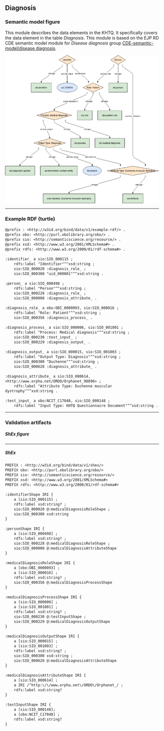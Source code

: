## Diagnosis

### Semantic model figure
This module describes the data elements in the KHTQ. It specifically covers the data element in the table _Diagnosis_. This module is based on the EJP RD CDE semantic model module for _Disease diagnosis_ group [CDE-semantic-model/disease diagnosis](https://github.com/ejp-rd-vp/CDE-semantic-model/blob/master/docs/disease_diagnosis.md).
<p align="center">
    <a href="../images/rdf/diagnosis.png" target="_blank">
        <img src="../images/rdf/diagnosis.png">
    </a>
</p>

***

### Example RDF (turtle)
```ttl
@prefix : <http://w3id.org/bind/data/v1/example-rdf/> .
@prefix obo: <http://purl.obolibrary.org/obo/> .
@prefix sio: <http://semanticscience.org/resource/> .
@prefix xsd: <http://www.w3.org/2001/XMLSchema#> .
@prefix rdfs: <http://www.w3.org/2000/01/rdf-schema#> .

:identifier_ a sio:SIO_000115 ;
    rdfs:label "Identifier"^^xsd:string ;
    sio:SIO_000020 :diagnosis_role_ ;
    sio:SIO_000300 "uid_000001"^^xsd:string .

:person_ a sio:SIO_000498 ;
    rdfs:label "Person"^^xsd:string ;
    sio:SIO_000228 :diagnosis_role_ ;
    sio:SIO_000008 :diagnosis_attribute_ .

:diagnosis_role_ a obo:OBI_0000093, sio:SIO_000016 ;
    rdfs:label "Role: Patient"^^xsd:string ;
    sio:SIO_000356 :diagnosis_process_ .

:diagnosis_process_ a sio:SIO_000006, sio:SIO_001001 ;
    rdfs:label "Process: Medical diagnosis"^^xsd:string ;
    sio:SIO_000230 :test_input_ ;
    sio:SIO_000229 :diagnosis_output_ .

:diagnosis_output_ a sio:SIO_000015, sio:SIO_001003 ;
    rdfs:label "Output Type: Diagnosis"^^xsd:string ;
    sio:SIO_000300 "Duchenne"^^xsd:string ;
    sio:SIO_000628 :diagnosis_attribute_ .

:diagnosis_attribute_ a sio:SIO_000614, <http://www.orpha.net/ORDO/Orphanet_98896> ;
    rdfs:label "Attribute Type: Duchenne muscular dystrophy"^^xsd:string .

:test_input_ a obo:NCIT_C17048, sio:SIO_000148 ;
    rdfs:label "Input Type: KHTQ Questionnaire Document"^^xsd:string .
```

***
### Validation artifacts
##### ShEx figure


***
##### ShEx
``` ShEx
PREFIX : <http://w3id.org/bind/data/v1/shex/>
PREFIX obo: <http://purl.obolibrary.org/obo/> 
PREFIX sio: <http://semanticscience.org/resource/>
PREFIX xsd: <http://www.w3.org/2001/XMLSchema#>
PREFIX rdfs: <http://www.w3.org/2000/01/rdf-schema#>

:identifierShape IRI {
    a [sio:SIO_000115] ;
    rdfs:label xsd:string? ;
    sio:SIO_000020 @:medicalDiagnosisRoleShape ;
    sio:SIO_000300 xsd:string
}

:personShape IRI { 
    a [sio:SIO_000498] ;
    rdfs:label xsd:string? ;
    sio:SIO_000228 @:medicalDiagnosisRoleShape ;
    sio:SIO_000008 @:medicalDiagnosisAttributeShape
}

:medicalDiagnosisRoleShape IRI {
    a [obo:OBI_0000093] ;
    a [sio:SIO_000016] ;
    rdfs:label xsd:string? ;
    sio:SIO_000356 @:medicalDiagnosisProcessShape
}

:medicalDiagnosisProcessShape IRI {
    a [sio:SIO_000006] ;
    a [sio:SIO_001001] ;
    rdfs:label xsd:string? ;
    sio:SIO_000230 @:testInputShape ;
    sio:SIO_000229 @:medicalDiagnosisOutputShape
}

:medicalDiagnosisOutputShape IRI {
    a [sio:SIO_000015] ;
    a [sio:SIO_001003] ;
    rdfs:label xsd:string? ;
    sio:SIO_000300 xsd:string ;
    sio:SIO_000628 @:medicalDiagnosisAttributeShape
}

:medicalDiagnosisAttributeShape IRI {
    a [sio:SIO_000614] ;
    a IRI /^http:\/\/www.orpha.net\/ORDO\/Orphanet_/ ;
    rdfs:label xsd:string?
}

:testInputShape IRI {
    a [sio:SIO_000148];
    a [obo:NCIT_C17048] ;
    rdfs:label xsd:string?
}
```
